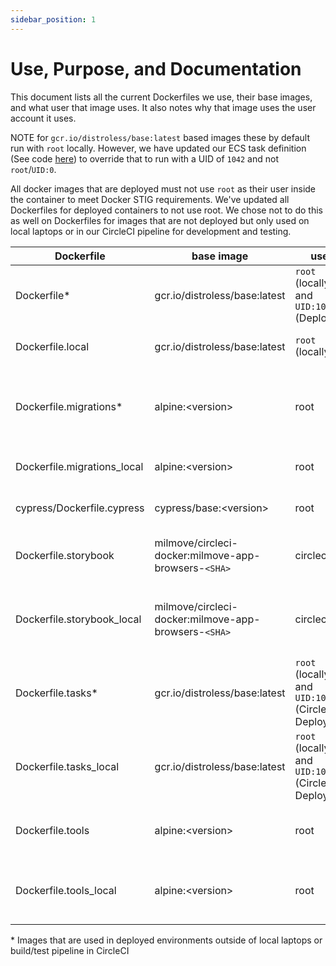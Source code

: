 ```yaml
---
sidebar_position: 1
---
```


# Use, Purpose, and Documentation

This document lists all the current Dockerfiles we use, their base images, and what user that image uses. It also notes why that image uses the user account it uses.

NOTE for `gcr.io/distroless/base:latest` based images these by default run with `root` locally. However, we have updated our ECS task definition (See code [here](https://github.com/transcom/mymove/blob/master/cmd/ecs-deploy/task_def.go#L581)) to override that to run with a UID of `1042` and not `root`/`UID:0`.

All docker images that are deployed must not use `root` as their user inside the container to meet Docker STIG requirements. We've updated all Dockerfiles for deployed containers to not use root. We chose not to do this as well on Dockerfiles for images that are not deployed but only used on local laptops or in our CircleCI pipeline for development and testing.

| Dockerfile    | base image  | user | Where it's used |
| ------------- |-------------| -----| --------------- |
| Dockerfile* | gcr.io/distroless/base:latest | `root` (locally) and `UID:1042` (Deployed) | When running the application when deployed |
| Dockerfile.local | gcr.io/distroless/base:latest | `root` (locally) | When running the application locally only |
| Dockerfile.migrations* | alpine:\<version\> | root | Running migrations when deploying the app, staging, experimental, and production |
| Dockerfile.migrations_local | alpine:\<version\> | root | Running migrations locally only |
| cypress/Dockerfile.cypress | cypress/base:\<version\> | root | Running cypress tests locally and in CircleCI only |
| Dockerfile.storybook | milmove/circleci-docker:milmove-app-browsers-`<SHA>` | circleci | Used when running storybook tests in CircleCI only |
| Dockerfile.storybook_local | milmove/circleci-docker:milmove-app-browsers-`<SHA>` | circleci | Used when running `make storybook_tests` or `make storybook_docker` locally only |
| Dockerfile.tasks* | gcr.io/distroless/base:latest | `root` (locally) and `UID:1042` (CircleCI / Deployed) | ECS Scheduled Tasks |
| Dockerfile.tasks_local | gcr.io/distroless/base:latest | `root` (locally) and `UID:1042` (CircleCI / Deployed) | ECS Scheduled Tasks local only |
| Dockerfile.tools | alpine:\<version\> | root | Container for tools used in e2e testing on CircleCI |
| Dockerfile.tools_local | alpine:\<version\> | root | Container for tools used in e2e testing on CircleCI local only |

\* Images that are used in deployed environments outside of local laptops or build/test pipeline in CircleCI
